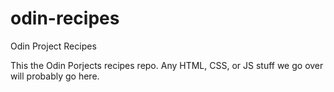 # odin-recipes
Odin Project Recipes

This the Odin Porjects recipes repo. Any HTML, CSS, or JS stuff we go over will probably go here.